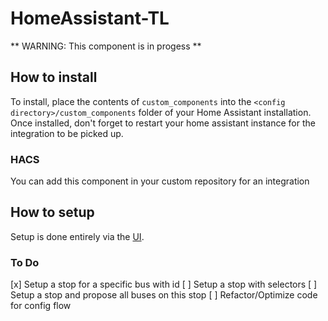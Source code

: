 # HomeAssistant-TL

** WARNING: This component is in progess **

## How to install

To install, place the contents of `custom_components` into the `<config directory>/custom_components` folder of your Home Assistant installation. Once installed, don't forget to restart your home assistant instance for the integration to be picked up.

### HACS

You can add this component in your custom repository for an integration

## How to setup

Setup is done entirely via the [UI](https://my.home-assistant.io/redirect/config_flow_start/?domain=tl).

### To Do

[x] Setup a stop for a specific bus with id
[ ] Setup a stop with selectors
[ ] Setup a stop and propose all buses on this stop
[ ] Refactor/Optimize code for config flow